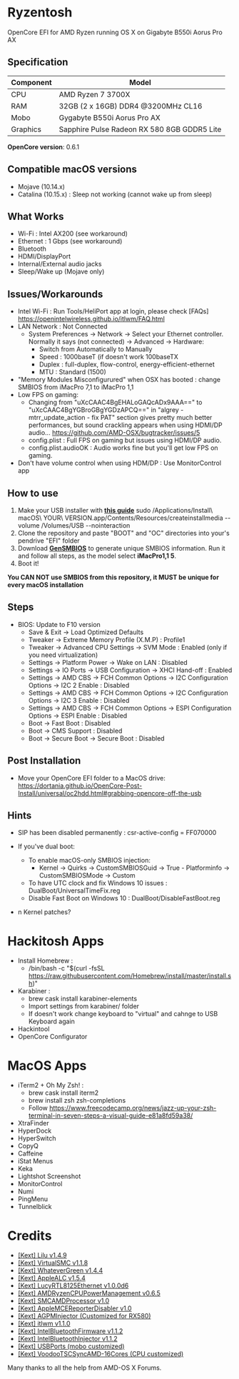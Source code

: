 # Ryzentosh
OpenCore EFI for AMD Ryzen running OS X on Gigabyte B550i Aorus Pro AX

## Specification
| **Component** | **Model** |
| ------------- | --------- |
| CPU | AMD Ryzen 7 3700X |
| RAM | 32GB (2 x 16GB) DDR4 @3200MHz CL16 |
| Mobo | Gygabyte B550i Aorus Pro AX |
| Graphics | Sapphire Pulse Radeon RX 580 8GB GDDR5 Lite |

**OpenCore version**: 0.6.1

## Compatible macOS versions
 - Mojave (10.14.x)
 - Catalina (10.15.x) : Sleep not working (cannot wake up from sleep)

## What Works
 - Wi-Fi : Intel AX200 (see workaround)
 - Ethernet : 1 Gbps (see workaround)
 - Bluetooth
 - HDMI/DisplayPort
 - Internal/External audio jacks
 - Sleep/Wake up (Mojave only)

## Issues/Workarounds
- Intel Wi-Fi : Run Tools/HeliPort app at login, please check [FAQs] https://openintelwireless.github.io/itlwm/FAQ.html
- LAN Network : Not Connected
	- System Preferences → Network → Select your Ethernet controller. Normally it says (not connected)  → Advanced → Hardware:
		- Switch from Automatically to Manually
		- Speed : 1000baseT (if doesn't work 100baseTX
		- Duplex : full-duplex, flow-control, energy-efficient-ethernet
		- MTU : Standard (1500)
- "Memory Modules Misconfigurured" when OSX has booted : change SMBIOS from iMacPro 7,1 to iMacPro 1,1
- Low FPS on gaming:
	- Changing from "uXcCAAC4BgEHALoGAQcADx9AAA==" to "uXcCAAC4BgYGBroGBgYGDzAPCQ==" in "algrey - mtrr_update_action - fix PAT" section gives pretty much better performances, but sound crackling appears when using HDMI/DP audio... https://github.com/AMD-OSX/bugtracker/issues/5
	- config.plist : Full FPS on gaming but issues using HDMI/DP audio.
	- config.plist.audioOK : Audio works fine but you'll get low FPS on gaming.
- Don't have volume control when using HDM/DP : Use MonitorControl app

## How to use
  1. Make your USB installer with [**this guide**](https://dortania.github.io/OpenCore-Install-Guide/installer-guide/)
  	sudo /Applications/Install\ macOS\ YOUR\ VERSION.app/Contents/Resources/createinstallmedia  --volume /Volumes/USB --nointeraction
  2. Clone the repository and paste "BOOT" and "OC" directories into your's pendrive "EFI" folder
  3. Download [**GenSMBIOS**](https://github.com/corpnewt/GenSMBIOS) to generate unique SMBIOS information. Run it and follow all steps, as the model select **iMacPro1,1 5**.
  4. Boot it!  

**You CAN NOT use SMBIOS from this repository, it MUST be unique for every macOS installation**

## Steps
 - BIOS: Update to F10 version
 	- Save & Exit → Load Optimized Defaults
 	- Tweaker → Extreme Memory Profile (X.M.P) : Profile1
 	- Tweaker → Advanced CPU Settings → SVM Mode : Enabled (only if you need virtualization)
 	- Settings → Platform Power → Wake on LAN : Disabled
 	- Settings → IO Ports → USB Configuration → XHCI Hand-off : Enabled
 	- Settings → AMD CBS → FCH Common Options → I2C Configuration Options → I2C 2 Enable : Disabled
 	- Settings → AMD CBS → FCH Common Options → I2C Configuration Options → I2C 3 Enable : Disabled
	- Settings → AMD CBS → FCH Common Options → ESPI Configuration Options → ESPI Enable : Disabled
 	- Boot → Fast Boot : Disabled
 	- Boot → CMS Support : Disabled
 	- Boot → Secure Boot → Secure Boot : Disabled
 		
## Post Installation
- Move your OpenCore EFI folder to a MacOS drive: https://dortania.github.io/OpenCore-Post-Install/universal/oc2hdd.html#grabbing-opencore-off-the-usb

## Hints
- SIP has been disabled permanently : csr-active-config = FF070000
- If you've dual boot:
	- To enable macOS-only SMBIOS injection:
		- Kernel → Quirks → CustomSMBIOSGuid → True
		- Platforminfo → CustomSMBIOSMode → Custom
	- To have UTC clock and fix Windows 10 issues : DualBoot/UniversalTimeFix.reg
	- Disable Fast Boot on Windows 10 : DualBoot/DisableFastBoot.reg

- n Kernel patches?


# Hackitosh Apps
- Install Homebrew : 
	- /bin/bash -c "$(curl -fsSL https://raw.githubusercontent.com/Homebrew/install/master/install.sh)"
- Karabiner :
	- brew cask install karabiner-elements
	- Import settings from karabiner/ folder
	- If doesn't work change keyboard to "virtual" and cahnge to USB Keyboard again
- Hackintool
- OpenCore Configurator

# MacOS Apps
- iTerm2 + Oh My Zsh! :
	- brew cask install iterm2
	- brew install zsh zsh-completions
	- Follow https://www.freecodecamp.org/news/jazz-up-your-zsh-terminal-in-seven-steps-a-visual-guide-e81a8fd59a38/
- XtraFinder
- HyperDock
- HyperSwitch
- CopyQ
- Caffeine
- iStat Menus
- Keka
- Lightshot Screenshot
- MonitorControl
- Numi
- PingMenu
- Tunnelblick

# Credits
 - [[Kext] Lilu v1.4.9](https://github.com/acidanthera/Lilu)
 - [[Kext] VirtualSMC v1.1.8](https://github.com/acidanthera/VirtualSMC)
 - [[Kext] WhateverGreen v1.4.4](https://github.com/acidanthera/WhateverGreen)
 - [[Kext] AppleALC v1.5.4](https://github.com/acidanthera/AppleALC)
 - [[Kext] LucyRTL8125Ethernet v1.0.0d6](https://github.com/Mieze/LucyRTL8125Ethernet)
 - [[Kext] AMDRyzenCPUPowerManagement v0.6.5](https://github.com/trulyspinach/SMCAMDProcessor)
 - [[Kext] SMCAMDProcessor v1.0](https://github.com/trulyspinach/SMCAMDProcessor)
 - [[Kext] AppleMCEReporterDisabler v1.0](https://github.com/AMD-OSX/AMD_Vanilla/blob/experimental-opencore/Extra/AppleMCEReporterDisabler.kext.zip)
 - [[Kext] AGPMInjector (Customized for RX580)](https://github.com/Pavo-IM/AGPMInjector)
 - [[Kext] itlwm v1.1.0](https://github.com/OpenIntelWireless/itlwm)
 - [[Kext] IntelBluetoothFirmware v1.1.2](https://github.com/OpenIntelWireless/IntelBluetoothFirmware)
 - [[Kext] IntelBluetoothInjector v1.1.2](https://github.com/OpenIntelWireless/IntelBluetoothFirmware)
 - [[Kext] USBPorts (mobo customized)](https://github.com/headkaze/Hackintool)
 - [[Kext] VoodooTSCSyncAMD-16Cores (CPU customized)](https://www.insanelymac.com/forum/files/file/744-voodootscsync-configurator/)
 
 Many thanks to all the help from AMD-OS X Forums.